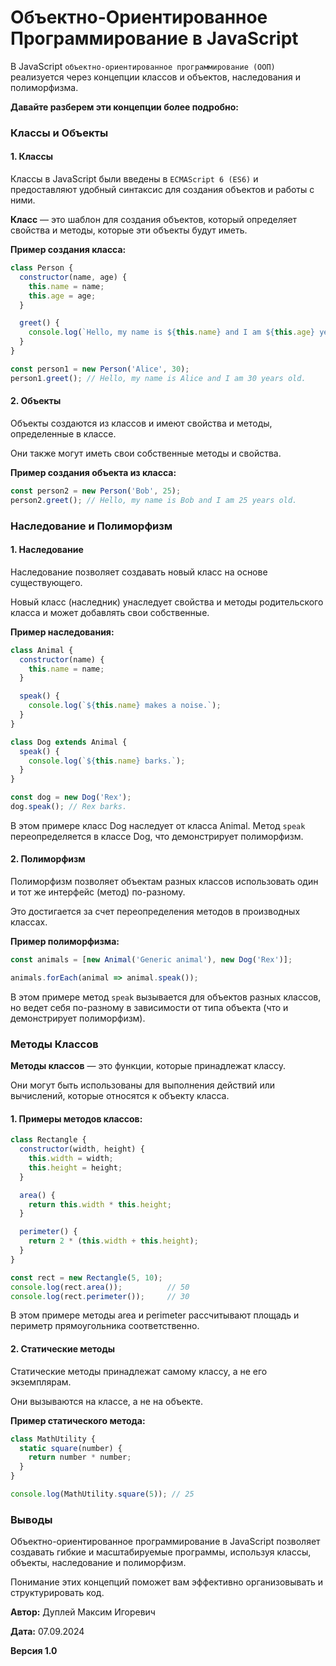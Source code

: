 # Объектно-Ориентированное Программирование в JavaScript

В JavaScript `объектно-ориентированное программирование (ООП)` реализуется через концепции классов и объектов, наследования и полиморфизма. 

**Давайте разберем эти концепции более подробно:**

### Классы и Объекты

#### 1. Классы

Классы в JavaScript были введены в `ECMAScript 6 (ES6)` и предоставляют удобный синтаксис для создания объектов и работы с ними.

**Класс** — это шаблон для создания объектов, который определяет свойства и методы, которые эти объекты будут иметь.

**Пример создания класса:**

```javascript
class Person {
  constructor(name, age) {
    this.name = name;
    this.age = age;
  }

  greet() {
    console.log(`Hello, my name is ${this.name} and I am ${this.age} years old.`);
  }
}

const person1 = new Person('Alice', 30);
person1.greet(); // Hello, my name is Alice and I am 30 years old.
```

#### 2. Объекты

Объекты создаются из классов и имеют свойства и методы, определенные в классе.

Они также могут иметь свои собственные методы и свойства.

**Пример создания объекта из класса:**

```javascript
const person2 = new Person('Bob', 25);
person2.greet(); // Hello, my name is Bob and I am 25 years old.
```

### Наследование и Полиморфизм

#### 1. Наследование

Наследование позволяет создавать новый класс на основе существующего.

Новый класс (наследник) унаследует свойства и методы родительского класса и может добавлять свои собственные.

**Пример наследования:**

```javascript
class Animal {
  constructor(name) {
    this.name = name;
  }

  speak() {
    console.log(`${this.name} makes a noise.`);
  }
}

class Dog extends Animal {
  speak() {
    console.log(`${this.name} barks.`);
  }
}

const dog = new Dog('Rex');
dog.speak(); // Rex barks.
```

В этом примере класс Dog наследует от класса Animal. Метод `speak` переопределяется в классе Dog, что демонстрирует полиморфизм.

#### 2. Полиморфизм

Полиморфизм позволяет объектам разных классов использовать один и тот же интерфейс (метод) по-разному.

Это достигается за счет переопределения методов в производных классах.

**Пример полиморфизма:**

```javascript
const animals = [new Animal('Generic animal'), new Dog('Rex')];

animals.forEach(animal => animal.speak());
```

В этом примере метод `speak` вызывается для объектов разных классов, но ведет себя по-разному в зависимости от типа объекта (что и демонстрирует полиморфизм).

### Методы Классов

**Методы классов** — это функции, которые принадлежат классу.

Они могут быть использованы для выполнения действий или вычислений, которые относятся к объекту класса.

#### 1. Примеры методов классов:

```javascript
class Rectangle {
  constructor(width, height) {
    this.width = width;
    this.height = height;
  }

  area() {
    return this.width * this.height;
  }

  perimeter() {
    return 2 * (this.width + this.height);
  }
}

const rect = new Rectangle(5, 10);
console.log(rect.area());          // 50
console.log(rect.perimeter());     // 30
```

В этом примере методы area и perimeter рассчитывают площадь и периметр прямоугольника соответственно.

#### 2. Статические методы

Статические методы принадлежат самому классу, а не его экземплярам.

Они вызываются на классе, а не на объекте.

**Пример статического метода:**

```javascript
class MathUtility {
  static square(number) {
    return number * number;
  }
}

console.log(MathUtility.square(5)); // 25
```

### Выводы

Объектно-ориентированное программирование в JavaScript позволяет создавать гибкие и масштабируемые программы, используя классы, объекты, наследование и полиморфизм.

Понимание этих концепций поможет вам эффективно организовывать и структурировать код.



**Автор:** Дуплей Максим Игоревич

**Дата:** 07.09.2024

**Версия 1.0**